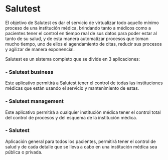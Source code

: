 # Salutest

El objetivo de Salutest es dar el servicio de virtualizar todo aquello mínimo proceso de una institución médica, brindando tanto a médicos como a pacientes tener el control en tiempo real de sus datos para poder estar al tanto de su salud, y de esta manera automatizar procesos que toman mucho tiempo, uno de ellos el agendamiento de citas, reducir sus procesos y agilizar de manera exponencial.

Salutest es un sistema completo que se divide en 3 aplicaciones:

  ### - Salutest business
  Este aplicativo permitirá a Salutest tener el control de todas las instituciones médicas que están usando el servicio y mantenimiento de estas.

  ### - Salutest management
  Este aplicativo permitirá a cualquier institución médica tener el control total del control de procesos y del esquema de la institución médica.
        
  ### - Salutest
  Aplicación general para todos los pacientes, permitirá tener el control de salud y de cada detalle que se lleva a cabo en una institución médica sea pública o           privada.
